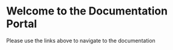 # Welcome to the Documentation Portal

Please use the links above to navigate to the documentation


